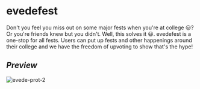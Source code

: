# evedefest
Don't you feel you miss out on some major fests when you're at college :unamused:? Or you're friends knew but you didn't. Well, this solves it :smiley:. 
evedefest is a one-stop for all fests. Users can put up fests and other happenings around their college and we have the freedom of upvoting to show that's the hype!

## _Preview_

![evede-prot-2](https://github.com/daviddeepan/evedefest/assets/82031202/7b024659-fee9-4ce9-89ac-4e95aa70202b)

